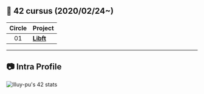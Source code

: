 ## :notebook_with_decorative_cover: 42 cursus (2020/02/24~)

| Circle | Project                                                                              |
| :----: | :----------------------------------------------------------------------------------- |
|   01   | [**Libft**](https://github.com/jwon42/42cursus_01_Libft)                             |[![llluy-pu's 42 Libft Score](https://badge42.vercel.app/api/v2/clex71b1p00400fldpmfkwxuf/project/2802129)](https://github.com/JaeSeoKim/badge42)

---

## :camera: Intra Profile

![llluy-pu's 42 stats](https://badge42.vercel.app/api/v2/clex71b1p00400fldpmfkwxuf/stats?cursusId=21&coalitionId=215)
